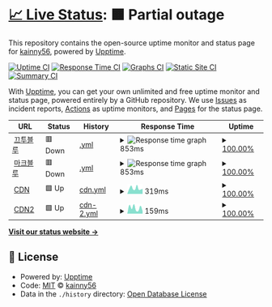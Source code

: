 # [📈 Live Status](https://demo.upptime.js.org): <!--live status--> **🟧 Partial outage**

This repository contains the open-source uptime monitor and status page for [kainny56](https://demo.upptime.js.org), powered by [Upptime](https://github.com/upptime/upptime).

[![Uptime CI](https://github.com/kainny56/uptime/workflows/Uptime%20CI/badge.svg)](https://github.com/kainny56/uptime/actions?query=workflow%3A%22Uptime+CI%22)
[![Response Time CI](https://github.com/kainny56/uptime/workflows/Response%20Time%20CI/badge.svg)](https://github.com/kainny56/uptime/actions?query=workflow%3A%22Response+Time+CI%22)
[![Graphs CI](https://github.com/kainny56/uptime/workflows/Graphs%20CI/badge.svg)](https://github.com/kainny56/uptime/actions?query=workflow%3A%22Graphs+CI%22)
[![Static Site CI](https://github.com/kainny56/uptime/workflows/Static%20Site%20CI/badge.svg)](https://github.com/kainny56/uptime/actions?query=workflow%3A%22Static+Site+CI%22)
[![Summary CI](https://github.com/kainny56/uptime/workflows/Summary%20CI/badge.svg)](https://github.com/kainny56/uptime/actions?query=workflow%3A%22Summary+CI%22)

With [Upptime](https://upptime.js.org), you can get your own unlimited and free uptime monitor and status page, powered entirely by a GitHub repository. We use [Issues](https://github.com/kainny56/uptime/issues) as incident reports, [Actions](https://github.com/kainny56/uptime/actions) as uptime monitors, and [Pages](https://demo.upptime.js.org) for the status page.

<!--start: status pages-->
<!-- This summary is generated by Upptime (https://github.com/upptime/upptime) -->
<!-- Do not edit this manually, your changes will be overwritten -->
<!-- prettier-ignore -->
| URL | Status | History | Response Time | Uptime |
| --- | ------ | ------- | ------------- | ------ |
| <img alt="" src="https://favicons.githubusercontent.com/kkutu.blue" height="13"> [끄투블루](https://kkutu.blue) | 🟥 Down | [.yml](https://github.com/kainny56/uptime/commits/HEAD/history/.yml) | <details><summary><img alt="Response time graph" src="./graphs//response-time-week.png" height="20"> 853ms</summary><br><a href="https://kainny56.github.io/uptime/history/"><img alt="Response time 853" src="https://img.shields.io/endpoint?url=https%3A%2F%2Fraw.githubusercontent.com%2Fkainny56%2Fuptime%2FHEAD%2Fapi%2F%2Fresponse-time.json"></a><br><a href="https://kainny56.github.io/uptime/history/"><img alt="24-hour response time 849" src="https://img.shields.io/endpoint?url=https%3A%2F%2Fraw.githubusercontent.com%2Fkainny56%2Fuptime%2FHEAD%2Fapi%2F%2Fresponse-time-day.json"></a><br><a href="https://kainny56.github.io/uptime/history/"><img alt="7-day response time 853" src="https://img.shields.io/endpoint?url=https%3A%2F%2Fraw.githubusercontent.com%2Fkainny56%2Fuptime%2FHEAD%2Fapi%2F%2Fresponse-time-week.json"></a><br><a href="https://kainny56.github.io/uptime/history/"><img alt="30-day response time 847" src="https://img.shields.io/endpoint?url=https%3A%2F%2Fraw.githubusercontent.com%2Fkainny56%2Fuptime%2FHEAD%2Fapi%2F%2Fresponse-time-month.json"></a><br><a href="https://kainny56.github.io/uptime/history/"><img alt="1-year response time 853" src="https://img.shields.io/endpoint?url=https%3A%2F%2Fraw.githubusercontent.com%2Fkainny56%2Fuptime%2FHEAD%2Fapi%2F%2Fresponse-time-year.json"></a></details> | <details><summary><a href="https://kainny56.github.io/uptime/history/">100.00%</a></summary><a href="https://kainny56.github.io/uptime/history/"><img alt="All-time uptime 99.75%" src="https://img.shields.io/endpoint?url=https%3A%2F%2Fraw.githubusercontent.com%2Fkainny56%2Fuptime%2FHEAD%2Fapi%2F%2Fuptime.json"></a><br><a href="https://kainny56.github.io/uptime/history/"><img alt="24-hour uptime 100.00%" src="https://img.shields.io/endpoint?url=https%3A%2F%2Fraw.githubusercontent.com%2Fkainny56%2Fuptime%2FHEAD%2Fapi%2F%2Fuptime-day.json"></a><br><a href="https://kainny56.github.io/uptime/history/"><img alt="7-day uptime 100.00%" src="https://img.shields.io/endpoint?url=https%3A%2F%2Fraw.githubusercontent.com%2Fkainny56%2Fuptime%2FHEAD%2Fapi%2F%2Fuptime-week.json"></a><br><a href="https://kainny56.github.io/uptime/history/"><img alt="30-day uptime 100.00%" src="https://img.shields.io/endpoint?url=https%3A%2F%2Fraw.githubusercontent.com%2Fkainny56%2Fuptime%2FHEAD%2Fapi%2F%2Fuptime-month.json"></a><br><a href="https://kainny56.github.io/uptime/history/"><img alt="1-year uptime 99.75%" src="https://img.shields.io/endpoint?url=https%3A%2F%2Fraw.githubusercontent.com%2Fkainny56%2Fuptime%2FHEAD%2Fapi%2F%2Fuptime-year.json"></a></details>
| <img alt="" src="https://favicons.githubusercontent.com/mc.kkutu.blue" height="13"> [마크블루](https://mc.kkutu.blue) | 🟥 Down | [.yml](https://github.com/kainny56/uptime/commits/HEAD/history/.yml) | <details><summary><img alt="Response time graph" src="./graphs//response-time-week.png" height="20"> 853ms</summary><br><a href="https://kainny56.github.io/uptime/history/"><img alt="Response time 853" src="https://img.shields.io/endpoint?url=https%3A%2F%2Fraw.githubusercontent.com%2Fkainny56%2Fuptime%2FHEAD%2Fapi%2F%2Fresponse-time.json"></a><br><a href="https://kainny56.github.io/uptime/history/"><img alt="24-hour response time 849" src="https://img.shields.io/endpoint?url=https%3A%2F%2Fraw.githubusercontent.com%2Fkainny56%2Fuptime%2FHEAD%2Fapi%2F%2Fresponse-time-day.json"></a><br><a href="https://kainny56.github.io/uptime/history/"><img alt="7-day response time 853" src="https://img.shields.io/endpoint?url=https%3A%2F%2Fraw.githubusercontent.com%2Fkainny56%2Fuptime%2FHEAD%2Fapi%2F%2Fresponse-time-week.json"></a><br><a href="https://kainny56.github.io/uptime/history/"><img alt="30-day response time 847" src="https://img.shields.io/endpoint?url=https%3A%2F%2Fraw.githubusercontent.com%2Fkainny56%2Fuptime%2FHEAD%2Fapi%2F%2Fresponse-time-month.json"></a><br><a href="https://kainny56.github.io/uptime/history/"><img alt="1-year response time 853" src="https://img.shields.io/endpoint?url=https%3A%2F%2Fraw.githubusercontent.com%2Fkainny56%2Fuptime%2FHEAD%2Fapi%2F%2Fresponse-time-year.json"></a></details> | <details><summary><a href="https://kainny56.github.io/uptime/history/">100.00%</a></summary><a href="https://kainny56.github.io/uptime/history/"><img alt="All-time uptime 99.75%" src="https://img.shields.io/endpoint?url=https%3A%2F%2Fraw.githubusercontent.com%2Fkainny56%2Fuptime%2FHEAD%2Fapi%2F%2Fuptime.json"></a><br><a href="https://kainny56.github.io/uptime/history/"><img alt="24-hour uptime 100.00%" src="https://img.shields.io/endpoint?url=https%3A%2F%2Fraw.githubusercontent.com%2Fkainny56%2Fuptime%2FHEAD%2Fapi%2F%2Fuptime-day.json"></a><br><a href="https://kainny56.github.io/uptime/history/"><img alt="7-day uptime 100.00%" src="https://img.shields.io/endpoint?url=https%3A%2F%2Fraw.githubusercontent.com%2Fkainny56%2Fuptime%2FHEAD%2Fapi%2F%2Fuptime-week.json"></a><br><a href="https://kainny56.github.io/uptime/history/"><img alt="30-day uptime 100.00%" src="https://img.shields.io/endpoint?url=https%3A%2F%2Fraw.githubusercontent.com%2Fkainny56%2Fuptime%2FHEAD%2Fapi%2F%2Fuptime-month.json"></a><br><a href="https://kainny56.github.io/uptime/history/"><img alt="1-year uptime 99.75%" src="https://img.shields.io/endpoint?url=https%3A%2F%2Fraw.githubusercontent.com%2Fkainny56%2Fuptime%2FHEAD%2Fapi%2F%2Fuptime-year.json"></a></details>
| <img alt="" src="https://favicons.githubusercontent.com/cdn.jsdelivr.net" height="13"> [CDN](https://cdn.jsdelivr.net) | 🟩 Up | [cdn.yml](https://github.com/kainny56/uptime/commits/HEAD/history/cdn.yml) | <details><summary><img alt="Response time graph" src="./graphs/cdn/response-time-week.png" height="20"> 319ms</summary><br><a href="https://kainny56.github.io/uptime/history/cdn"><img alt="Response time 515" src="https://img.shields.io/endpoint?url=https%3A%2F%2Fraw.githubusercontent.com%2Fkainny56%2Fuptime%2FHEAD%2Fapi%2Fcdn%2Fresponse-time.json"></a><br><a href="https://kainny56.github.io/uptime/history/cdn"><img alt="24-hour response time 296" src="https://img.shields.io/endpoint?url=https%3A%2F%2Fraw.githubusercontent.com%2Fkainny56%2Fuptime%2FHEAD%2Fapi%2Fcdn%2Fresponse-time-day.json"></a><br><a href="https://kainny56.github.io/uptime/history/cdn"><img alt="7-day response time 319" src="https://img.shields.io/endpoint?url=https%3A%2F%2Fraw.githubusercontent.com%2Fkainny56%2Fuptime%2FHEAD%2Fapi%2Fcdn%2Fresponse-time-week.json"></a><br><a href="https://kainny56.github.io/uptime/history/cdn"><img alt="30-day response time 305" src="https://img.shields.io/endpoint?url=https%3A%2F%2Fraw.githubusercontent.com%2Fkainny56%2Fuptime%2FHEAD%2Fapi%2Fcdn%2Fresponse-time-month.json"></a><br><a href="https://kainny56.github.io/uptime/history/cdn"><img alt="1-year response time 543" src="https://img.shields.io/endpoint?url=https%3A%2F%2Fraw.githubusercontent.com%2Fkainny56%2Fuptime%2FHEAD%2Fapi%2Fcdn%2Fresponse-time-year.json"></a></details> | <details><summary><a href="https://kainny56.github.io/uptime/history/cdn">100.00%</a></summary><a href="https://kainny56.github.io/uptime/history/cdn"><img alt="All-time uptime 99.90%" src="https://img.shields.io/endpoint?url=https%3A%2F%2Fraw.githubusercontent.com%2Fkainny56%2Fuptime%2FHEAD%2Fapi%2Fcdn%2Fuptime.json"></a><br><a href="https://kainny56.github.io/uptime/history/cdn"><img alt="24-hour uptime 100.00%" src="https://img.shields.io/endpoint?url=https%3A%2F%2Fraw.githubusercontent.com%2Fkainny56%2Fuptime%2FHEAD%2Fapi%2Fcdn%2Fuptime-day.json"></a><br><a href="https://kainny56.github.io/uptime/history/cdn"><img alt="7-day uptime 100.00%" src="https://img.shields.io/endpoint?url=https%3A%2F%2Fraw.githubusercontent.com%2Fkainny56%2Fuptime%2FHEAD%2Fapi%2Fcdn%2Fuptime-week.json"></a><br><a href="https://kainny56.github.io/uptime/history/cdn"><img alt="30-day uptime 100.00%" src="https://img.shields.io/endpoint?url=https%3A%2F%2Fraw.githubusercontent.com%2Fkainny56%2Fuptime%2FHEAD%2Fapi%2Fcdn%2Fuptime-month.json"></a><br><a href="https://kainny56.github.io/uptime/history/cdn"><img alt="1-year uptime 99.89%" src="https://img.shields.io/endpoint?url=https%3A%2F%2Fraw.githubusercontent.com%2Fkainny56%2Fuptime%2FHEAD%2Fapi%2Fcdn%2Fuptime-year.json"></a></details>
| <img alt="" src="https://favicons.githubusercontent.com/ko.imgbb.com" height="13"> [CDN2](https://ko.imgbb.com) | 🟩 Up | [cdn-2.yml](https://github.com/kainny56/uptime/commits/HEAD/history/cdn-2.yml) | <details><summary><img alt="Response time graph" src="./graphs/cdn-2/response-time-week.png" height="20"> 159ms</summary><br><a href="https://kainny56.github.io/uptime/history/cdn-2"><img alt="Response time 177" src="https://img.shields.io/endpoint?url=https%3A%2F%2Fraw.githubusercontent.com%2Fkainny56%2Fuptime%2FHEAD%2Fapi%2Fcdn-2%2Fresponse-time.json"></a><br><a href="https://kainny56.github.io/uptime/history/cdn-2"><img alt="24-hour response time 72" src="https://img.shields.io/endpoint?url=https%3A%2F%2Fraw.githubusercontent.com%2Fkainny56%2Fuptime%2FHEAD%2Fapi%2Fcdn-2%2Fresponse-time-day.json"></a><br><a href="https://kainny56.github.io/uptime/history/cdn-2"><img alt="7-day response time 159" src="https://img.shields.io/endpoint?url=https%3A%2F%2Fraw.githubusercontent.com%2Fkainny56%2Fuptime%2FHEAD%2Fapi%2Fcdn-2%2Fresponse-time-week.json"></a><br><a href="https://kainny56.github.io/uptime/history/cdn-2"><img alt="30-day response time 305" src="https://img.shields.io/endpoint?url=https%3A%2F%2Fraw.githubusercontent.com%2Fkainny56%2Fuptime%2FHEAD%2Fapi%2Fcdn-2%2Fresponse-time-month.json"></a><br><a href="https://kainny56.github.io/uptime/history/cdn-2"><img alt="1-year response time 179" src="https://img.shields.io/endpoint?url=https%3A%2F%2Fraw.githubusercontent.com%2Fkainny56%2Fuptime%2FHEAD%2Fapi%2Fcdn-2%2Fresponse-time-year.json"></a></details> | <details><summary><a href="https://kainny56.github.io/uptime/history/cdn-2">100.00%</a></summary><a href="https://kainny56.github.io/uptime/history/cdn-2"><img alt="All-time uptime 99.85%" src="https://img.shields.io/endpoint?url=https%3A%2F%2Fraw.githubusercontent.com%2Fkainny56%2Fuptime%2FHEAD%2Fapi%2Fcdn-2%2Fuptime.json"></a><br><a href="https://kainny56.github.io/uptime/history/cdn-2"><img alt="24-hour uptime 100.00%" src="https://img.shields.io/endpoint?url=https%3A%2F%2Fraw.githubusercontent.com%2Fkainny56%2Fuptime%2FHEAD%2Fapi%2Fcdn-2%2Fuptime-day.json"></a><br><a href="https://kainny56.github.io/uptime/history/cdn-2"><img alt="7-day uptime 100.00%" src="https://img.shields.io/endpoint?url=https%3A%2F%2Fraw.githubusercontent.com%2Fkainny56%2Fuptime%2FHEAD%2Fapi%2Fcdn-2%2Fuptime-week.json"></a><br><a href="https://kainny56.github.io/uptime/history/cdn-2"><img alt="30-day uptime 100.00%" src="https://img.shields.io/endpoint?url=https%3A%2F%2Fraw.githubusercontent.com%2Fkainny56%2Fuptime%2FHEAD%2Fapi%2Fcdn-2%2Fuptime-month.json"></a><br><a href="https://kainny56.github.io/uptime/history/cdn-2"><img alt="1-year uptime 99.86%" src="https://img.shields.io/endpoint?url=https%3A%2F%2Fraw.githubusercontent.com%2Fkainny56%2Fuptime%2FHEAD%2Fapi%2Fcdn-2%2Fuptime-year.json"></a></details>

<!--end: status pages-->

[**Visit our status website →**](https://demo.upptime.js.org)

## 📄 License

- Powered by: [Upptime](https://github.com/upptime/upptime)
- Code: [MIT](./LICENSE) © [kainny56](https://demo.upptime.js.org)
- Data in the `./history` directory: [Open Database License](https://opendatacommons.org/licenses/odbl/1-0/)
